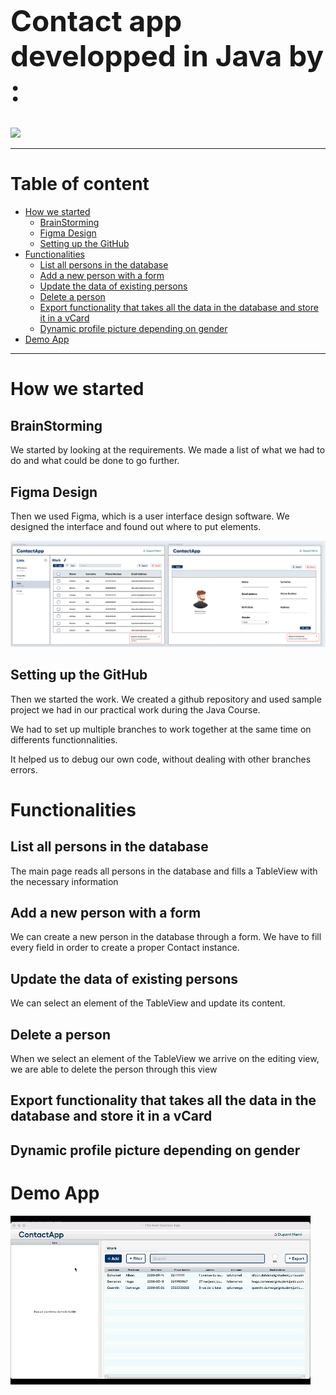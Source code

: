 
<h1 style='font-weight:bold;font-size:46px;'>Contact app developped in Java by :</h1>

<a href = "https://github.com/hugodemenez/ContactApp/graphs/contributors">
  <img src = "https://contrib.rocks/image?repo=hugodemenez/ContactApp"/>
</a>

<br>

***

<h1>Table of content </h1>


- [How we started](#how-we-started)
  - [BrainStorming](#brainstorming)
  - [Figma Design](#figma-design)
  - [Setting up the GitHub](#setting-up-the-github)
- [Functionalities](#functionalities)
  - [List all persons in the database](#list-all-persons-in-the-database)
  - [Add a new person with a form](#add-a-new-person-with-a-form)
  - [Update the data of existing persons](#update-the-data-of-existing-persons)
  - [Delete a person](#delete-a-person)
  - [Export functionality that takes all the data in the database and store it in a vCard](#export-functionality-that-takes-all-the-data-in-the-database-and-store-it-in-a-vcard)
  - [Dynamic profile picture depending on gender](#dynamic-profile-picture-depending-on-gender)
- [Demo App](#demo-app)

***

# How we started

## BrainStorming

We started by looking at the requirements.
We made a list of what we had to do and what could be done to go further.


## Figma Design

Then we used Figma, which is a user interface design software.
We designed the interface and found out where to put elements.

<a href = "/assets/figmaDesign.png">
  <img src ="/assets/figmaDesign.png"/>
</a>


## Setting up the GitHub

Then we started the work.
We created a github repository and used sample project we had in our practical work during the Java Course.

We had to set up multiple branches to work together at the same time on differents functionnalities.

It helped us to debug our own code, without dealing with other branches errors.


# Functionalities
## List all persons in the database
The main page reads all persons in the database and fills a TableView with the necessary information


## Add a new person with a form
We can create a new person in the database through a form. We have to fill every field in order to create a proper Contact instance.

## Update the data of existing persons
We can select an element of the TableView and update its content.

## Delete a person
When we select an element of the TableView we arrive on the editing view, we are able to delete the person through this view
## Export functionality that takes all the data in the database and store it in a vCard
## Dynamic profile picture depending on gender


# Demo App 
<a href = "/assets/DemoApp.gif">
  <img src ="/assets/DemoApp.gif"/>
</a>